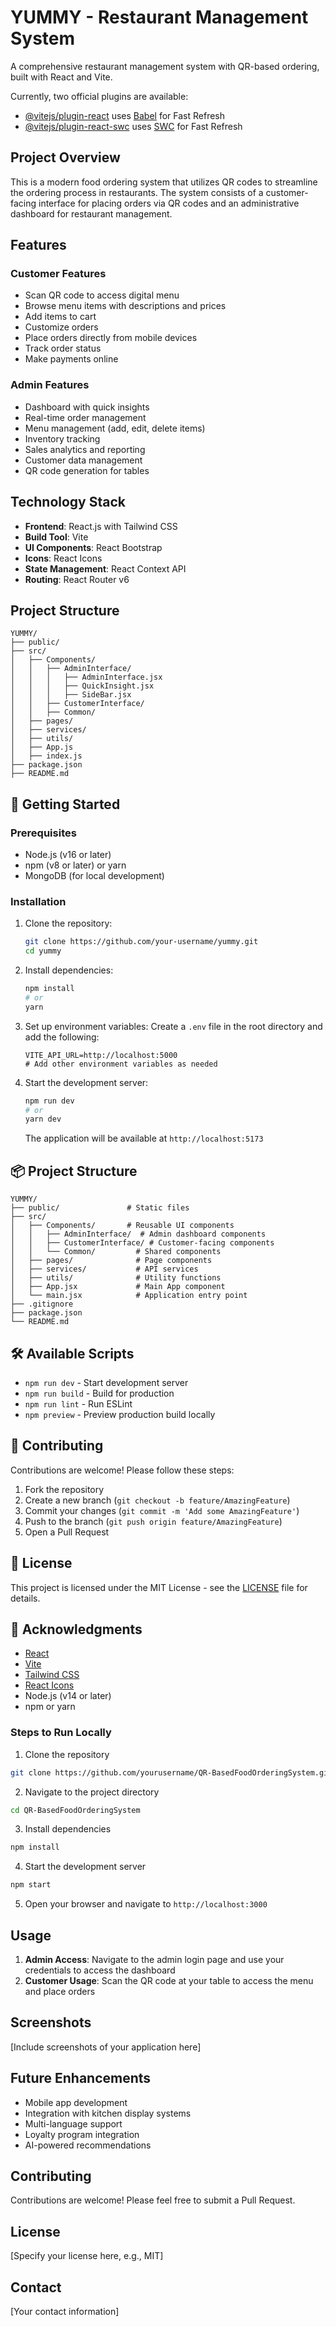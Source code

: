 # YUMMY - Restaurant Management System

A comprehensive restaurant management system with QR-based ordering, built with React and Vite.

Currently, two official plugins are available:

- [@vitejs/plugin-react](https://github.com/vitejs/vite-plugin-react/blob/main/packages/plugin-react/README.md) uses [Babel](https://babeljs.io/) for Fast Refresh
- [@vitejs/plugin-react-swc](https://github.com/vitejs/vite-plugin-react-swc) uses [SWC](https://swc.rs/) for Fast Refresh


## Project Overview
This is a modern food ordering system that utilizes QR codes to streamline the ordering process in restaurants. The system consists of a customer-facing interface for placing orders via QR codes and an administrative dashboard for restaurant management.

## Features

### Customer Features
- Scan QR code to access digital menu
- Browse menu items with descriptions and prices
- Add items to cart
- Customize orders
- Place orders directly from mobile devices
- Track order status
- Make payments online

### Admin Features
- Dashboard with quick insights
- Real-time order management
- Menu management (add, edit, delete items)
- Inventory tracking
- Sales analytics and reporting
- Customer data management
- QR code generation for tables

## Technology Stack
- **Frontend**: React.js with Tailwind CSS
- **Build Tool**: Vite
- **UI Components**: React Bootstrap
- **Icons**: React Icons
- **State Management**: React Context API
- **Routing**: React Router v6

## Project Structure
```
YUMMY/
├── public/
├── src/
│   ├── Components/
│   │   ├── AdminInterface/
│   │   │   ├── AdminInterface.jsx
│   │   │   ├── QuickInsight.jsx
│   │   │   ├── SideBar.jsx
│   │   ├── CustomerInterface/
│   │   ├── Common/
│   ├── pages/
│   ├── services/
│   ├── utils/
│   ├── App.js
│   ├── index.js
├── package.json
├── README.md
```

## 🚀 Getting Started

### Prerequisites
- Node.js (v16 or later)
- npm (v8 or later) or yarn
- MongoDB (for local development)

### Installation

1. Clone the repository:
   ```bash
   git clone https://github.com/your-username/yummy.git
   cd yummy
   ```

2. Install dependencies:
   ```bash
   npm install
   # or
   yarn
   ```

3. Set up environment variables:
   Create a `.env` file in the root directory and add the following:
   ```
   VITE_API_URL=http://localhost:5000
   # Add other environment variables as needed
   ```

4. Start the development server:
   ```bash
   npm run dev
   # or
   yarn dev
   ```
   The application will be available at `http://localhost:5173`

## 📦 Project Structure

```
YUMMY/
├── public/               # Static files
├── src/
│   ├── Components/       # Reusable UI components
│   │   ├── AdminInterface/  # Admin dashboard components
│   │   ├── CustomerInterface/ # Customer-facing components
│   │   └── Common/         # Shared components
│   ├── pages/              # Page components
│   ├── services/           # API services
│   ├── utils/              # Utility functions
│   ├── App.jsx             # Main App component
│   └── main.jsx            # Application entry point
├── .gitignore
├── package.json
└── README.md
```

## 🛠️ Available Scripts

- `npm run dev` - Start development server
- `npm run build` - Build for production
- `npm run lint` - Run ESLint
- `npm preview` - Preview production build locally

## 🤝 Contributing

Contributions are welcome! Please follow these steps:

1. Fork the repository
2. Create a new branch (`git checkout -b feature/AmazingFeature`)
3. Commit your changes (`git commit -m 'Add some AmazingFeature'`)
4. Push to the branch (`git push origin feature/AmazingFeature`)
5. Open a Pull Request

## 📄 License

This project is licensed under the MIT License - see the [LICENSE](LICENSE) file for details.

## 🙏 Acknowledgments

- [React](https://reactjs.org/)
- [Vite](https://vitejs.dev/)
- [Tailwind CSS](https://tailwindcss.com/)
- [React Icons](https://react-icons.github.io/react-icons/)
- Node.js (v14 or later)
- npm or yarn

### Steps to Run Locally
1. Clone the repository
```bash
git clone https://github.com/yourusername/QR-BasedFoodOrderingSystem.git
```

2. Navigate to the project directory
```bash
cd QR-BasedFoodOrderingSystem
```

3. Install dependencies
```bash
npm install
```

4. Start the development server
```bash
npm start
```

5. Open your browser and navigate to `http://localhost:3000`

## Usage
1. **Admin Access**: Navigate to the admin login page and use your credentials to access the dashboard
2. **Customer Usage**: Scan the QR code at your table to access the menu and place orders

## Screenshots
[Include screenshots of your application here]

## Future Enhancements
- Mobile app development
- Integration with kitchen display systems
- Multi-language support
- Loyalty program integration
- AI-powered recommendations

## Contributing
Contributions are welcome! Please feel free to submit a Pull Request.

## License
[Specify your license here, e.g., MIT]

## Contact
[Your contact information]